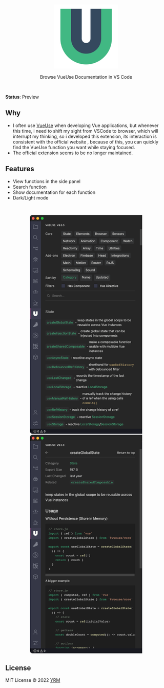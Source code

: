<br>
<p align="center">
<a href="https://vueuse.org" target="_blank">
<img src="resources/logo.png" alt="Vue Use" width="200"/>
</a>
</p>

<p align="center">
Browse VueUse Documentation in VS Code
</p>

<br>

**Status**: Preview

## Why

- I often use [VueUse](https://vueuse.org/) when developing Vue applications, but whenever this time, i need to shift my sight from VSCode to browser, which will interrupt my thinking, so i developed this extension, its interaction is consistent with the official website , because of this, you can quickly find the VueUse function you want while staying focused.
- The official extension seems to be no longer maintained.

## Features

- View functions in the side panel
- Search function
- Show documentation for each function
- Dark/Light mode

<br>

<p align="center">
<img width="350" src="resources/snapshot1.png">
<img width="350" src="resources/snapshot2.png">
</p>

## License

MIT License © 2022 [YRM](https://github.com/yrming)

